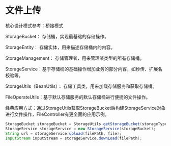 # 文件上传

核心设计模式参考：桥接模式


StorageBucket： 存储桶，实现最基础的存储操作。

StorageEntity： 存储实体，用来描述存储桶内的内容。

StorageManagement： 存储管理者，用来管理某类型的所有存储桶。


StorageService：基于存储桶的基础操作增加业务的部分内容，如秒传、扩展名校验等。


StorageUtils（BeanUtils）： 存储工具类，用来加载存储服务和获取存储桶。

FileOperateUtils：基于默认存储服务的默认存储桶进行便捷的文件操作。


经典应用方式：通过StorageUtils获取StorageBucket后构建StorageService对象进行文件操作，FileController有更全面的应用示例。

```java
StorageBucket storageBucket = StorageUtils.getStorageBucket(storageType, clientName);
StorageService storageService = new StorageService(storageBucket);
String url = storageService.upload(filePath, file);
InputStream inputStream = storageService.downLoad(filePath);
```
